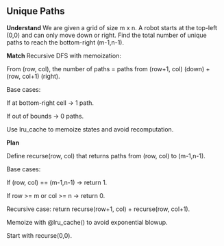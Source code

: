 ## Unique Paths
**Understand**
We are given a grid of size m x n. A robot starts at the top-left (0,0) and can only move down or right. Find the total number of unique paths to reach the bottom-right (m-1,n-1).

**Match**
Recursive DFS with memoization:

From (row, col), the number of paths = paths from (row+1, col) (down) + (row, col+1) (right).

Base cases:

If at bottom-right cell → 1 path.

If out of bounds → 0 paths.

Use lru_cache to memoize states and avoid recomputation.

**Plan**

Define recurse(row, col) that returns paths from (row, col) to (m-1,n-1).

Base cases:

If (row, col) == (m-1,n-1) → return 1.

If row >= m or col >= n → return 0.

Recursive case: return recurse(row+1, col) + recurse(row, col+1).

Memoize with @lru_cache() to avoid exponential blowup.

Start with recurse(0,0).